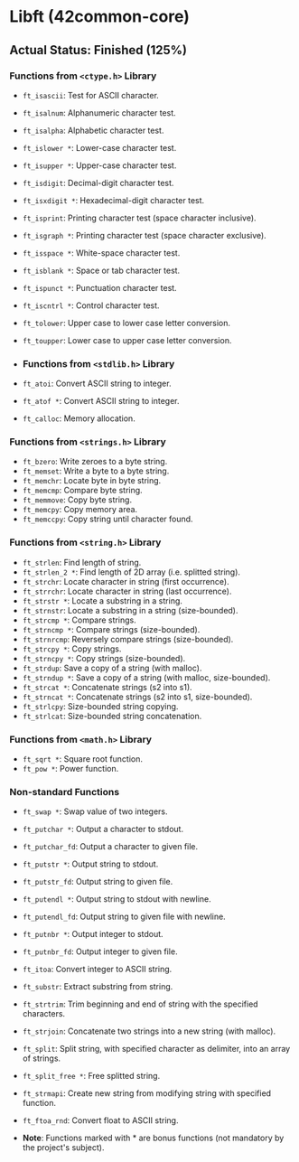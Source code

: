 # Libft (42common-core)

## Actual Status: Finished (125%)

### Functions from `<ctype.h>` Library

- `ft_isascii`: Test for ASCII character.
- `ft_isalnum`: Alphanumeric character test.
- `ft_isalpha`: Alphabetic character test.
- `ft_islower *`: Lower-case character test.
- `ft_isupper *`: Upper-case character test.
- `ft_isdigit`: Decimal-digit character test.
- `ft_isxdigit *`: Hexadecimal-digit character test.
- `ft_isprint`: Printing character test (space character inclusive).
- `ft_isgraph *`: Printing character test (space character exclusive).
- `ft_isspace *`: White-space character test.
- `ft_isblank *`: Space or tab character test.
- `ft_ispunct *`: Punctuation character test.
- `ft_iscntrl *`: Control character test.
- `ft_tolower`: Upper case to lower case letter conversion.
- `ft_toupper`: Lower case to upper case letter conversion.

- ### Functions from `<stdlib.h>` Library

- `ft_atoi`: Convert ASCII string to integer.
- `ft_atof *`: Convert ASCII string to integer.
- `ft_calloc`: Memory allocation.

### Functions from `<strings.h>` Library

- `ft_bzero`: Write zeroes to a byte string.
- `ft_memset`: Write a byte to a byte string.
- `ft_memchr`: Locate byte in byte string.
- `ft_memcmp`: Compare byte string.
- `ft_memmove`: Copy byte string.
- `ft_memcpy`: Copy memory area.
- `ft_memccpy`: Copy string until character found.

### Functions from `<string.h>` Library

- `ft_strlen`: Find length of string.
- `ft_strlen_2 *`: Find length of 2D array (i.e. splitted string).
- `ft_strchr`: Locate character in string (first occurrence).
- `ft_strrchr`: Locate character in string (last occurrence).
- `ft_strstr *`: Locate a substring in a string.
- `ft_strnstr`: Locate a substring in a string (size-bounded).
- `ft_strcmp *`: Compare strings.
- `ft_strncmp *`: Compare strings (size-bounded).
- `ft_strnrcmp`: Reversely compare strings (size-bounded).
- `ft_strcpy *`: Copy strings.
- `ft_strncpy *`: Copy strings (size-bounded).
- `ft_strdup`: Save a copy of a string (with malloc).
- `ft_strndup *`: Save a copy of a string (with malloc, size-bounded).
- `ft_strcat *`: Concatenate strings (s2 into s1).
- `ft_strncat *`: Concatenate strings (s2 into s1, size-bounded).
- `ft_strlcpy`: Size-bounded string copying.
- `ft_strlcat`: Size-bounded string concatenation.

### Functions from `<math.h>` Library

- `ft_sqrt *`: Square root function.
- `ft_pow *`: Power function.

### Non-standard Functions

- `ft_swap *`: Swap value of two integers.
- `ft_putchar *`: Output a character to stdout.
- `ft_putchar_fd`: Output a character to given file.
- `ft_putstr *`: Output string to stdout.
- `ft_putstr_fd`: Output string to given file.
- `ft_putendl *`: Output string to stdout with newline.
- `ft_putendl_fd`: Output string to given file with newline.
- `ft_putnbr *`: Output integer to stdout.
- `ft_putnbr_fd`: Output integer to given file.
- `ft_itoa`: Convert integer to ASCII string.
- `ft_substr`: Extract substring from string.
- `ft_strtrim`: Trim beginning and end of string with the specified characters.
- `ft_strjoin`: Concatenate two strings into a new string (with malloc).
- `ft_split`: Split string, with specified character as delimiter, into an array of strings.
- `ft_split_free *`: Free splitted string.
- `ft_strmapi`: Create new string from modifying string with specified function.
- `ft_ftoa_rnd`: Convert float to ASCII string.

- **Note**: Functions marked with * are bonus functions (not mandatory by the project's subject).
